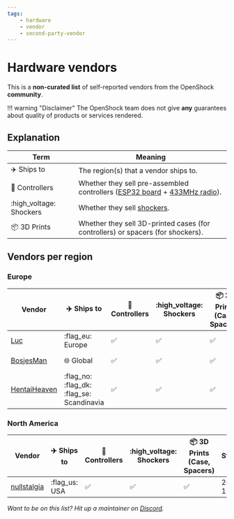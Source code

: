 ```yaml
---
tags: 
    - hardware
    - vendor
    - second-party-vendor
---
```


# Hardware vendors

This is a **non-curated list** of self-reported vendors from the OpenShock **community**.

!!! warning "Disclaimer"
    The OpenShock team does not give **any** guarantees about quality of products or services rendered.

## Explanation

| Term | Meaning |
|-|-|
| :airplane: Ships to | The region(s) that a vendor ships to. |
| :electric_plug: Controllers | Whether they sell pre-assembled controllers ([ESP32 board](../../hardware/boards/index.md) + [433MHz radio](../../hardware/radio/index.md)). |
| :high_voltage: Shockers | Whether they sell [shockers](../../hardware/shockers/index.md). |
| :package: 3D Prints | Whether they sell 3D-printed cases (for controllers) or spacers (for shockers). |

## Vendors per region

### Europe

| Vendor | :airplane: Ships to | :electric_plug: Controllers | :high_voltage: Shockers | :package: 3D Prints (Case, Spacers) | Started |
|-|-|-|-|-|-|
| [Luc](./luc.md) | :flag_eu: Europe |  :white_check_mark: | :white_check_mark: | :white_check_mark: | 2023-02-23 |
| [BosjesMan](./bosjesman.md) | :globe_with_meridians: Global | :white_check_mark: | :white_check_mark: | :white_check_mark: | 2023-10-17 |
| [HentaiHeaven](./HentaiHeaven.md) | :flag_no: :flag_dk: :flag_se: Scandinavia | :white_check_mark: | :white_check_mark: | :white_check_mark: | 2023-11-20 |

### North America

| Vendor | :airplane: Ships to | :electric_plug: Controllers | :high_voltage: Shockers | :package: 3D Prints (Case, Spacers) | Started |
|-|-|-|-|-|-|
| [nullstalgia](./nullstalgia.md) | :flag_us: USA | :white_check_mark: | :white_check_mark: | :white_check_mark: | 2023-12-01 |

*Want to be on this list? Hit up a maintainer on [Discord](https://discord.gg/AHcCbXbEcF).*
